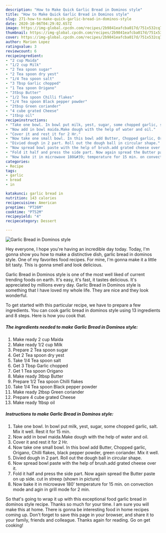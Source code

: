 ```yaml
---
description: "How to Make Quick Garlic Bread in Dominos style"
title: "How to Make Quick Garlic Bread in Dominos style"
slug: 271-how-to-make-quick-garlic-bread-in-dominos-style
date: 2020-10-06T04:29:02.657Z
image: https://img-global.cpcdn.com/recipes/2b9841eafcba017d/751x532cq70/garlic-bread-in-dominos-style-recipe-main-photo.jpg
thumbnail: https://img-global.cpcdn.com/recipes/2b9841eafcba017d/751x532cq70/garlic-bread-in-dominos-style-recipe-main-photo.jpg
cover: https://img-global.cpcdn.com/recipes/2b9841eafcba017d/751x532cq70/garlic-bread-in-dominos-style-recipe-main-photo.jpg
author: Marion Lopez
ratingvalue: 3
reviewcount: 6
recipeingredient:
- "2 cup Maida"
- "1/2 cup Milk"
- "2 Tea spoon sugar"
- "2 Tea spoon dry yest"
- "1/4 Tea spoon salt"
- "3 Tbsp Garlic chopped"
- "1 Tea spoon Origano"
- "3tbsp Butter"
- "1/2 Tea spoon Chilli flakes"
- "1/4 Tea spoon Black pepper powder"
- "2tbsp Green coriander"
- "4 cube grated Cheese"
- "1tbsp oil"
recipeinstructions:
- "Take one bowl. In bowl put milk, yest, sugar, some chopped garlic, salt. Mix it well. Rest it for 15 min."
- "Now add in bowl maida.Make dough with the help of water and oil."
- "Cover it and rest it for 2 Hr."
- "Now take one small bowl. In this bowl add Butter, Chopped garlic, Origano, Chilli flakes, black pepper powder, green coriander. Mix it well."
- "Divied dough in 2 part. Roll out the dough ball in circular shape."
- "Now spread bowl paste with the help of brush.add grated cheese over it."
- "Fold it half and press the side part. Now again spread the Butter paste on up side. cut in streep (shown in picture)"
- "Now bake it in microwave 180&#39; temperature for 15 min. on convection mode and agin in grill mode for 2 min."
categories:
- Recipe
tags:
- garlic
- bread
- in

katakunci: garlic bread in 
nutrition: 143 calories
recipecuisine: American
preptime: "PT26M"
cooktime: "PT52M"
recipeyield: "4"
recipecategory: Dessert

---
```



![Garlic Bread in Dominos style](https://img-global.cpcdn.com/recipes/2b9841eafcba017d/751x532cq70/garlic-bread-in-dominos-style-recipe-main-photo.jpg)

Hey everyone, I hope you're having an incredible day today. Today, I'm gonna show you how to make a distinctive dish, garlic bread in dominos style. One of my favorites food recipes. For mine, I'm gonna make it a little bit tasty. This is gonna smell and look delicious.



Garlic Bread in Dominos style is one of the most well liked of current trending foods on earth. It's easy, it's fast, it tastes delicious. It's appreciated by millions every day. Garlic Bread in Dominos style is something that I have loved my whole life. They are nice and they look wonderful.


To get started with this particular recipe, we have to prepare a few ingredients. You can cook garlic bread in dominos style using 13 ingredients and 8 steps. Here is how you cook that.

<!--inarticleads1-->

##### The ingredients needed to make Garlic Bread in Dominos style:

1. Make ready 2 cup Maida
1. Make ready 1/2 cup Milk
1. Prepare 2 Tea spoon sugar
1. Get 2 Tea spoon dry yest
1. Take 1/4 Tea spoon salt
1. Get 3 Tbsp Garlic chopped
1. Get 1 Tea spoon Origano
1. Make ready 3tbsp Butter
1. Prepare 1/2 Tea spoon Chilli flakes
1. Take 1/4 Tea spoon Black pepper powder
1. Make ready 2tbsp Green coriander
1. Prepare 4 cube grated Cheese
1. Make ready 1tbsp oil




<!--inarticleads2-->

##### Instructions to make Garlic Bread in Dominos style:

1. Take one bowl. In bowl put milk, yest, sugar, some chopped garlic, salt. Mix it well. Rest it for 15 min.
1. Now add in bowl maida.Make dough with the help of water and oil.
1. Cover it and rest it for 2 Hr.
1. Now take one small bowl. In this bowl add Butter, Chopped garlic, Origano, Chilli flakes, black pepper powder, green coriander. Mix it well.
1. Divied dough in 2 part. Roll out the dough ball in circular shape.
1. Now spread bowl paste with the help of brush.add grated cheese over it.
1. Fold it half and press the side part. Now again spread the Butter paste on up side. cut in streep (shown in picture)
1. Now bake it in microwave 180&#39; temperature for 15 min. on convection mode and agin in grill mode for 2 min.




So that's going to wrap it up with this exceptional food garlic bread in dominos style recipe. Thanks so much for your time. I am sure you will make this at home. There is gonna be interesting food in home recipes coming up. Don't forget to save this page in your browser, and share it to your family, friends and colleague. Thanks again for reading. Go on get cooking!
